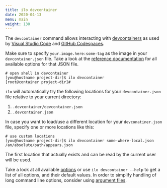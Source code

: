 ```yaml
---
title: ilo devcontainer
date: 2020-04-13
menu: main
weight: 130
---
```


The `devcontainer` command allows interacting with [devcontainers](https://code.visualstudio.com/docs/remote/containers) as used by [Visual Studio Code](https://code.visualstudio.com/) and [GitHub Codespaces](https://docs.github.com/en/codespaces/overview).

Make sure to specify `your.image.here:some-tag` as the image in your `devcontainer.json` file. Take a look at the [reference documentation](https://code.visualstudio.com/docs/remote/devcontainerjson-reference) for all available options for that JSON file.

```shell script
# open shell in devcontainer
[you@hostname project-dir]$ ilo devcontainer
[root@container project-dir]#
```

`ilo` will automatically try the following locations for your `devcontainer.json` file relative to your current directory:

1. `.devcontainer/devcontainer.json`
2. `.devcontainer.json`

In case you want to load/use a different location for your `devconatiner.json` file, specify one or more locations like this:

```shell script
# use custom locations
[you@hostname project-dir]$ ilo devcontainer some-where-local.json /an/absolute/path/appears.json
```

The first location that actually exists and can be read by the current user will be used.

Take a look at all available [options](./options) or use `ilo devcontainer --help` to get a list of all options, and their default values. In order to simplify handling of long command line options, consider using [argument files](../usage/argument-files).
